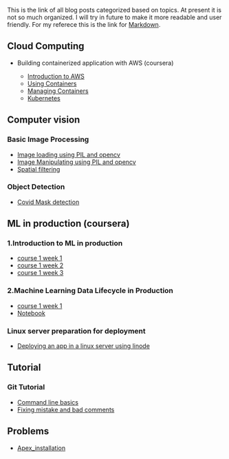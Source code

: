 This is the link of all blog posts categorized based on topics. At present it is not so much organized. I will try in future to make it more readable and user friendly. For my referece this is the link for [Markdown](https://guides.github.com/features/mastering-markdown/).


## Cloud Computing

   * Building containerized application with AWS (coursera)
       
       * [Introduction to AWS](https://hasangoni.github.io/2021/09/23/week1.html)
       * [Using Containers](https://hasangoni.github.io/2021/09/23/week2.html)
       * [Managing Containers](https://hasangoni.github.io/2021/09/23/week3.html)
       * [Kubernetes](https://hasangoni.github.io/2021/09/23/week4.html)
     
## Computer vision

   ### Basic Image Processing

   * [Image loading using PIL and opencv](https://hasangoni.github.io/2021/08/03/Basic-image-processing-with-opencv-and-PIL.html)
   * [Image Manipulating using PIL and opencv](https://hasangoni.github.io/2021/08/13/Image-Manipulating-Using-PIL-and-opencv.html)
   * [Spatial filtering](https://hasangoni.github.io/2021/09/05/Spatial_filtering_using_PIL_Opencv.html)

   ### Object Detection
 
   * [Covid Mask detection](https://hasangoni.github.io/2021/05/14/Covid_mastk_object_detection.html)

## ML in production (coursera)

   ### 1.Introduction to ML in production

   * [course 1 week 1](https://hasangoni.github.io/2021/06/30/Introduction-to-machine-learning-in-production-1st-week.html)
   * [course 1 week 2](https://hasangoni.github.io/2021/06/30/Introduction_ml_in_production_week2.html)
   * [course 1 week 3](https://hasangoni.github.io/2021/06/30/Introduction_to_machine_learning_to_production.html)

   ### 2.Machine Learning Data Lifecycle in Production

   * [course 1 week 1](https://hasangoni.github.io/2021/07/19/week1-classnotes.html)
   * [Notebook](https://hasangoni.github.io/2021/07/18/Tensorflow-DataValidation.html)

   ### Linux server preparation for deployment

   * [Deploying an app in a linux server using linode](https://hasangoni.github.io/2021/07/07/Deploying-app-in-a-linux-server.html)

## Tutorial

   ### Git Tutorial

   * [Command line basics](https://hasangoni.github.io/2021/07/08/Command-Line-Basics.html)
   * [Fixing mistake and bad comments](https://hasangoni.github.io/2021/07/08/Fixing-Mistakes-And-Bad-Comments.html)
## Problems 

   * [Apex_installation](https://hasangoni.github.io/2022/01/10/apex_installation_problem.htm)
